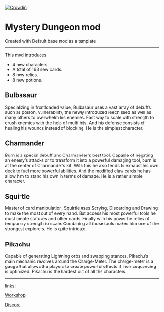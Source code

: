 [![Crowdin](https://badges.crowdin.net/sts-mystery-dungeon-mod/localized.svg)](https://crowdin.com/project/sts-mystery-dungeon-mod)
# Mystery Dungeon mod

Created with Default base mod as a template

---

This mod introduces

* 4 new characters.
* A total of 163 new cards.
* 8 new relics.
* 8 new potions. 


## Bulbasaur
Specializing in frontloaded value, Bulbasaur uses a vast array of debuffs such as poison, vulnerability, the newly introduced leech seed as well as many others to overwhelm his enemies. Fast way to scale with strength to crush enemies with the help of multi hits. And his defense consists of healing his wounds instead of blocking.
He is the simplest character.

## Charmander
Burn is a special debuff and Charmander's best tool. Capable of negating an enemy’s attacks or to transform it into a powerful damaging tool, burn is at the center of Charmander’s kit. With this he also tends to exhaust his own deck to fuel more powerful abilities. And the modified claw cards he has allow him to stand his own in terms of damage.
He is a rather simple character. 

## Squirtle
Master of card manipulation, Squirtle uses Scrying, Discarding and Drawing to make the most out of every hand. But access his most powerful tools he must create statuses and other cards. Finally with his power he relies of temporary strength to scale. Combining all those tools makes him one of the strongest explorers.
He is quite intricate.

## Pikachu
Capable of generating Lightning orbs and swapping stances, Pikachu’s main mechanic revolves around the Charge-Meter. The charge-meter is a gauge that allows the players to create powerful effects if their sequencing is optimized.
Pikachu is the hardest out of all the characters.

---
links:

[Workshop](https://steamcommunity.com/sharedfiles/filedetails/?id=2643686261)

[Discord](https://discord.gg/Pu6kAEwJnY)
